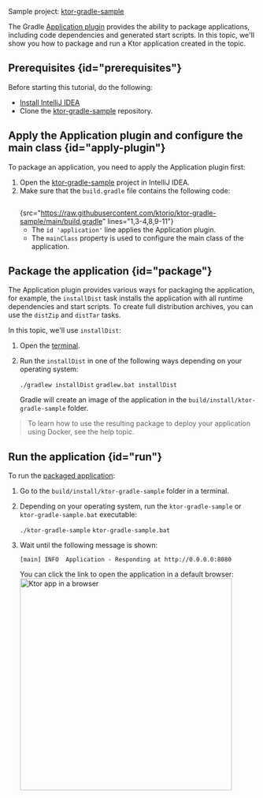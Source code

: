 [//]: # (title: Gradle Application plugin)

<microformat>
<p>
<control>Sample project</control>: <a href="https://github.com/ktorio/ktor-gradle-sample/tree/main">ktor-gradle-sample</a>
</p>
</microformat>

The Gradle [Application plugin](https://docs.gradle.org/current/userguide/application_plugin.html) provides the ability to package applications, including code dependencies and generated start scripts. In this topic, we'll show you how to package and run a Ktor application created in the [](Gradle.xml) topic.

## Prerequisites {id="prerequisites"}
Before starting this tutorial, do the following:
* [Install IntelliJ IDEA](https://www.jetbrains.com/help/idea/installation-guide.html)
* Clone the [ktor-gradle-sample](https://github.com/ktorio/ktor-gradle-sample) repository.


## Apply the Application plugin and configure the main class {id="apply-plugin"}
To package an application, you need to apply the Application plugin first:
1. Open the [ktor-gradle-sample](https://github.com/ktorio/ktor-gradle-sample) project in IntelliJ IDEA.
1. Make sure that the `build.gradle` file contains the following code:
   ```groovy
   ```
   {src="https://raw.githubusercontent.com/ktorio/ktor-gradle-sample/main/build.gradle" lines="1,3-4,8,9-11"}
    * The `id 'application'` line applies the Application plugin. 
    * The `mainClass` property is used to configure the main class of the application.


## Package the application {id="package"}
The Application plugin provides various ways for packaging the application, for example, the `installDist` task installs the application with all runtime dependencies and start scripts. To create full distribution archives, you can use the `distZip` and `distTar` tasks.

In this topic, we'll use `installDist`:
1. Open the [terminal](https://www.jetbrains.com/help/idea/terminal-emulator.html).
1. Run the `installDist` in one of the following ways depending on your operating system:
   
   <tabs>
   <tab title="Linux/MacOS">
   <code style="block" lang="Bash">./gradlew installDist</code>
   </tab>
   <tab title="Windows">
   <code style="block" lang="CMD">gradlew.bat installDist</code>
   </tab>
   </tabs>
   
   Gradle will create an image of the application in the `build/install/ktor-gradle-sample` folder. 

> To learn how to use the resulting package to deploy your application using Docker, see the [](docker.md) help topic.

## Run the application {id="run"}
To run the [packaged application](#package):
1. Go to the `build/install/ktor-gradle-sample` folder in a terminal.
1. Depending on your operating system, run the `ktor-gradle-sample` or `ktor-gradle-sample.bat` executable:
   
   <tabs>
   <tab title="Linux/MacOS">
   <code style="block" lang="Bash">./ktor-gradle-sample</code>
   </tab>
   <tab title="Windows">
   <code style="block" lang="CMD">ktor-gradle-sample.bat</code>
   </tab>
   </tabs>
   
1. Wait until the following message is shown:
   ```
   [main] INFO  Application - Responding at http://0.0.0.0:8080
   ```
   You can click the link to open the application in a default browser:
   <img src="ktor_idea_new_project_browser.png" alt="Ktor app in a browser" width="430"/>